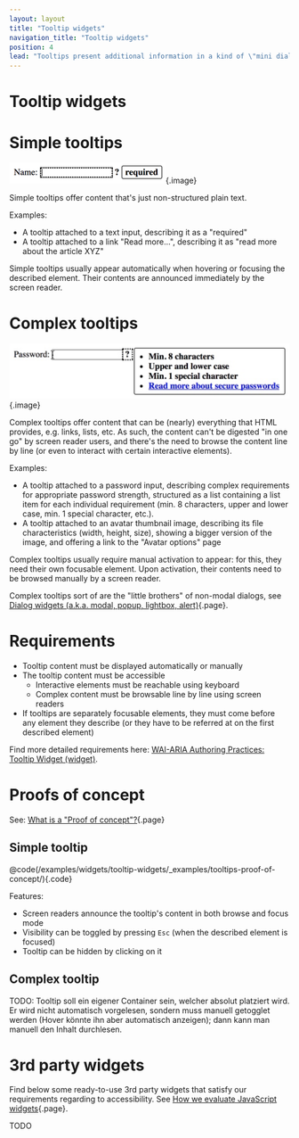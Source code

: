 ```yaml
---
layout: layout
title: "Tooltip widgets"
navigation_title: "Tooltip widgets"
position: 4
lead: "Tooltips present additional information in a kind of \"mini dialog\", typically when hovering over or focusing an element. They offer different levels of complexity."
---
```


# Tooltip widgets

# Simple tooltips

![Simple tooltip](_media/simple-tooltip.png){.image}

Simple tooltips offer content that's just non-structured plain text.

Examples:

- A tooltip attached to a text input, describing it as a "required"
- A tooltip attached to a link "Read more...", describing it as "read more about the article XYZ"

Simple tooltips usually appear automatically when hovering or focusing the described element. Their contents are announced immediately by the screen reader.

# Complex tooltips

![Complex tooltip](_media/complex-tooltip.png){.image}

Complex tooltips offer content that can be (nearly) everything that HTML provides, e.g. links, lists, etc. As such, the content can't be digested "in one go" by screen reader users, and there's the need to browse the content line by line (or even to interact with certain interactive elements).

Examples:

- A tooltip attached to a password input, describing complex requirements for appropriate password strength, structured as a list containing a list item for each individual requirement (min. 8 characters, upper and lower case, min. 1 special character, etc.).
- A tooltip attached to an avatar thumbnail image, describing its file characteristics (width, height, size), showing a bigger version of the image, and offering a link to the "Avatar options" page

Complex tooltips usually require manual activation to appear: for this, they need their own focusable element. Upon activation, their contents need to be browsed manually by a screen reader.

Complex tooltips sort of are the "little brothers" of non-modal dialogs, see [Dialog widgets (a.k.a. modal, popup, lightbox, alert)](/examples/widgets/dialog-widgets-a-k-a-modal-popup-lightbox-alert-){.page}.

# Requirements

- Tooltip content must be displayed automatically or manually
- The tooltip content must be accessible
    - Interactive elements must be reachable using keyboard
    - Complex content must be browsable line by line using screen readers
- If tooltips are separately focusable elements, they must come before any element they describe (or they have to be referred at on the first described element)

Find more detailed requirements here: [WAI-ARIA Authoring Practices: Tooltip Widget (widget)](https://www.w3.org/TR/2013/WD-wai-aria-practices-20130307/#tooltip).

# Proofs of concept

See: [What is a "Proof of concept"?](/examples/widgets/what-is-a-proof-of-concept){.page}

## Simple tooltip

@code(/examples/widgets/tooltip-widgets/_examples/tooltips-proof-of-concept/){.code}

Features:

- Screen readers announce the tooltip's content in both browse and focus mode
- Visibility can be toggled by pressing `Esc` (when the described element is focused)
- Tooltip can be hidden by clicking on it

## Complex tooltip

TODO: Tooltip soll ein eigener Container sein, welcher absolut platziert wird. Er wird nicht automatisch vorgelesen, sondern muss manuell getogglet werden (Hover könnte ihn aber automatisch anzeigen); dann kann man manuell den Inhalt durchlesen.

# 3rd party widgets

Find below some ready-to-use 3rd party widgets that satisfy our requirements regarding to accessibility. See [How we evaluate JavaScript widgets](/examples/widgets/how-we-evaluate-javascript-widgets){.page}.

TODO

